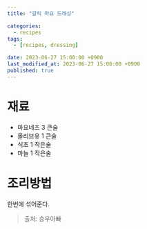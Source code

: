 ```yaml
---
title: "갈릭 마요 드레싱"

categories:
  - recipes
tags:
  - [recipes, dressing]

date: 2023-06-27 15:00:00 +0900
last_modified_at: 2023-06-27 15:00:00 +0900
published: true
---
```

# 재료
* 마요네즈 3 큰술 
* 올리브유 1 큰술 
* 식초 1 작은술 
* 마늘 1 작은술

# 조리방법
한번에 섞어준다.

> 출처: 승우아빠